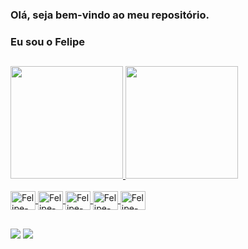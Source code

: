 ### Olá, seja bem-vindo ao meu repositório.
### Eu sou o Felipe

##


<div>
  <a href="https://github.com/felipe-siqueira-dev">
  <img height="180em" src="https://github-readme-stats.vercel.app/api?username=felipe-siqueira-dev&show_icons=true&theme=dracula&include_all_commits=true&count_private=true"/>
  <img height="180em" src="https://github-readme-stats.vercel.app/api/top-langs/?username=felipe-siqueira-dev&layout=compact&langs_count=16&theme=dracula"/>  
</div>
<div style="display: inline_block"><br>
  <img align="center" alt="Felipe-C" height="30" width="40" src="https://cdn.jsdelivr.net/gh/devicons/devicon/icons/c/c-original.svg" />
  <img align="center" alt="Felipe-Java" height="30" width="40" src="https://cdn.jsdelivr.net/gh/devicons/devicon/icons/java/java-original.svg" />
  <img align="center" alt="Felipe-html" height="30" width="40" src="https://cdn.jsdelivr.net/gh/devicons/devicon/icons/html5/html5-original.svg" />        
  <img align="center" alt="Felipe-css" height="30" width="40"src="https://cdn.jsdelivr.net/gh/devicons/devicon/icons/css3/css3-original.svg" />        
  <img align="center" alt="Felipe-JS" height="30" width="40" src="https://cdn.jsdelivr.net/gh/devicons/devicon/icons/javascript/javascript-original.svg" />
</div>

  ##
          
<div>
 <a href= "mailto:felipe.mont.siqueira@gmail.com" target="_blank" rel="noopener noreferrer"><img src="https://img.shields.io/badge/Gmail-D14836?style=for-the-badge&logo=gmail&logoColor=white"></a>
 <a href="https://www.linkedin.com/in/felipe-siqueira-dev/" target="_blank" rel="noopener noreferrer"><img src="https://img.shields.io/badge/LinkedIn-0077B5?style=for-the-badge&logo=linkedin&logoColor=white"></a>
</div>
 

